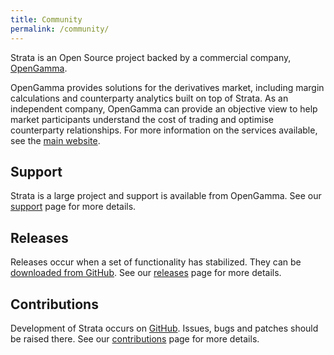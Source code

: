 ```yaml
---
title: Community
permalink: /community/
---
```


Strata is an Open Source project backed by a commercial company, [OpenGamma](https://www.opengamma.com).

OpenGamma provides solutions for the derivatives market, including margin calculations and counterparty analytics
built on top of Strata. As an independent company, OpenGamma can provide an objective view to help
market participants understand the cost of trading and optimise counterparty relationships.
For more information on the services available, see the [main website](https://www.opengamma.com).


## Support
Strata is a large project and support is available from OpenGamma.
See our [support]({{site.baseurl}}/support) page for more details.

## Releases
Releases occur when a set of functionality has stabilized.
They can be [downloaded from GitHub](https://github.com/OpenGamma/Strata/releases).
See our [releases]({{site.baseurl}}/releases) page for more details.

## Contributions
Development of Strata occurs on [GitHub](https://github.com/OpenGamma/Strata).
Issues, bugs and patches should be raised there.
See our [contributions]({{site.baseurl}}/contributions) page for more details.
